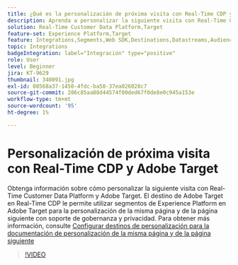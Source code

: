 ```yaml
---
title: ¿Qué es la personalización de próxima visita con Real-Time CDP y Adobe Target?
description: Aprenda a personalizar la siguiente visita con Real-Time Customer Data Platform (CDP) y Adobe Target.
solution: Real-Time Customer Data Platform,Target
feature-set: Experience Platform,Target
feature: Integrations,Segments,Web SDK,Destinations,Datastreams,Audiences,Experience Targeting
topic: Integrations
badgeIntegration: label="Integración" type="positive"
role: User
level: Beginner
jira: KT-9629
thumbnail: 340091.jpg
exl-id: 08568a37-1450-4fdc-ba58-37ea026028c7
source-git-commit: 286c85aa88d44574f00ded67f0de8e0c945a153e
workflow-type: tm+mt
source-wordcount: '95'
ht-degree: 1%

---
```


# Personalización de próxima visita con Real-Time CDP y Adobe Target

Obtenga información sobre cómo personalizar la siguiente visita con Real-Time Customer Data Platform y Adobe Target. El destino de Adobe Target en Real-Time CDP le permite utilizar segmentos de Experience Platform en Adobe Target para la personalización de la misma página y de la página siguiente con soporte de gobernanza y privacidad. Para obtener más información, consulte [Configurar destinos de personalización para la documentación de personalización de la misma página y de la página siguiente](https://experienceleague.adobe.com/docs/experience-platform/destinations/ui/activate/configure-personalization-destinations.html)

>[!VIDEO](https://video.tv.adobe.com/v/340091?learn=on&enablevpops)

